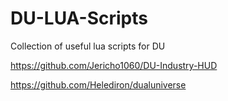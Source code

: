 # DU-LUA-Scripts
Collection of useful lua scripts for DU

https://github.com/Jericho1060/DU-Industry-HUD

https://github.com/Helediron/dualuniverse
